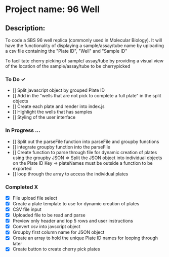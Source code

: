 # Project name: 96 Well

## Description:
To code a SBS 96 well replica (commonly used in Molecular Biology). It will have the functionality of displaying a sample/assay/tube name by uploading a csv file containing the "Plate ID", "Well" and "Sample ID"

To facilitate cherry picking of sample/ assay/tube by providing a visual view of the location of the sample/assay/tube to be cherrypicked

### To Do ✓
- [] Split javascript object by grouped Plate ID
- [] Add in the "wells that are not pick to complete a full plate" in the split objects
- [] Create each plate and render into index.js
- [] Highlight the wells that has samples
- [] Styling of the user interface

### In Progress ...
- [] Split out the parseFile function into parseFile and groupby functions
- [] integrate groupby function into the parseFile
- [] Create function to parse through file for dynamic creation of plates using the groupby JSON => Split the JSON object into individual objects on the Plate ID Key => plateNames must be outside a function to be exported
- [] loop through the array to access the individual plates


### Completed X
- [x] File upload file select
- [x] Create a plate template to use for dynamic creation of plates
- [x] CSV file input 
- [x] Uploaded file to be read and parse
- [x] Preview only header and top 5 rows and user instructions
- [x] Convert csv into javscript object
- [x] Groupby first column name for JSON object
- [x] Create an array to hold the unique Plate ID names for looping through later
- [x] Create button to create cherry pick plates 
